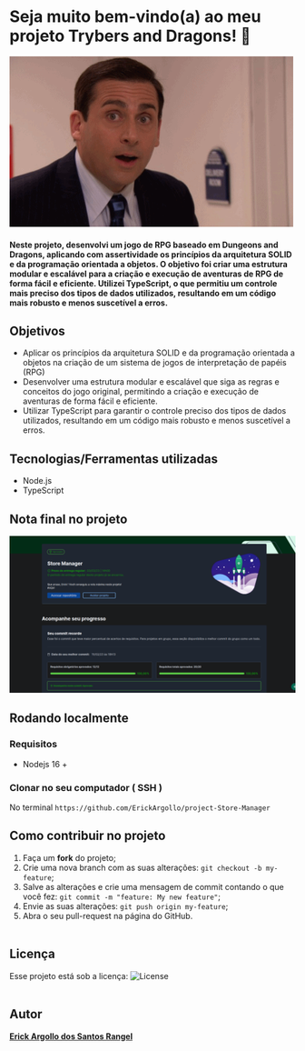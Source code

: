 # Seja muito bem-vindo(a) ao meu projeto Trybers and Dragons! :rocket:
![office](https://github.com/ErickArgollo/project-Store-Manager/blob/main/10j2.gif)


#### Neste projeto, desenvolvi um jogo de RPG baseado em Dungeons and Dragons, aplicando com assertividade os princípios da arquitetura SOLID e da programação orientada a objetos. O objetivo foi criar uma estrutura modular e escalável para a criação e execução de aventuras de RPG de forma fácil e eficiente. Utilizei TypeScript, o que permitiu um controle mais preciso dos tipos de dados utilizados, resultando em um código mais robusto e menos suscetível a erros.

## Objetivos
* Aplicar os princípios da arquitetura SOLID e da programação orientada a objetos na criação de um sistema de jogos de interpretação de papéis (RPG)
* Desenvolver uma estrutura modular e escalável que siga as regras e conceitos do jogo original, permitindo a criação e execução de aventuras de forma fácil e eficiente.
* Utilizar TypeScript para garantir o controle preciso dos tipos de dados utilizados, resultando em um código mais robusto e menos suscetível a erros.

## Tecnologias/Ferramentas utilizadas
* Node.js
* TypeScript

## Nota final no projeto
![store-manager-grade](https://github.com/ErickArgollo/project-Store-Manager/blob/main/grade.png)

## Rodando localmente
 ### Requisitos
 * Nodejs 16 +

### Clonar no seu computador ( SSH ) 
 No terminal 
`https://github.com/ErickArgollo/project-Store-Manager`


## Como contribuir no projeto
  1. Faça um **fork** do projeto;
  2. Crie uma nova branch com as suas alterações: `git checkout -b my-feature`;
  3. Salve as alterações e crie uma mensagem de commit contando o que você fez: `git commit -m "feature: My new feature"`;
  4. Envie as suas alterações: `git push origin my-feature`;
  5. Abra o seu pull-request na página do GitHub.<br><br>

  ## Licença
  Esse projeto está sob a licença:
  <img alt="License" src="https://img.shields.io/badge/license-MIT-brightgreen"><br><br>
  
##  Autor
<a href="https://www.linkedin.com/in/erick-argollo/">
 <b>Erick Argollo dos Santos Rangel</b></a> <a href="https://www.linkedin.com/in/erick-argollo/"></a>

